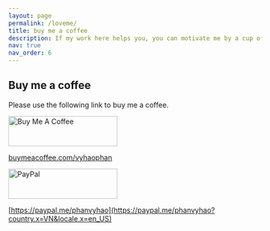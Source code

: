 ```yaml
---
layout: page
permalink: /loveme/
title: buy me a coffee
description: If my work here helps you, you can motivate me by a cup of coffee.
nav: true
nav_order: 6
---
```


## Buy me a coffee

Please use the following link to buy me a coffee.

<a href="https://buymeacoffee.com/vyhaophan" target="_blank"><img src="https://cdn.buymeacoffee.com/buttons/v2/default-yellow.png" alt="Buy Me A Coffee" style="height: 60px !important;width: 217px !important;" ></a>

[buymeacoffee.com/vyhaophan](https://buymeacoffee.com/vyhaophan)

<a href="https://paypal.me/phanvyhao?country.x=VN&locale.x=en_US" target="_blank"><img src="https://www.paypalobjects.com/digitalassets/c/website/marketing/apac/C2/logos-buttons/optimize/44_Grey_PayPal_Pill_Button.png" alt="PayPal" style="height: 60px !important;width: 217px !important;" ></a>

[https://paypal.me/phanvyhao](https://paypal.me/phanvyhao?country.x=VN&locale.x=en_US)